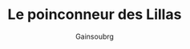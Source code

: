 ---
layout: post
title: Le poinconneur des Lillas
author: Gainsoubrg
language: "Français"
image:
  artist: gainsoubrg.png
---